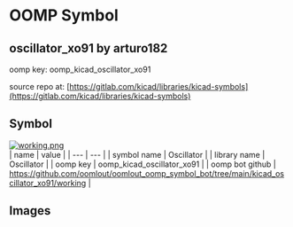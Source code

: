 # OOMP Symbol  
## oscillator_xo91  by arturo182  
  
oomp key: oomp_kicad_oscillator_xo91  
  
source repo at: [https://gitlab.com/kicad/libraries/kicad-symbols](https://gitlab.com/kicad/libraries/kicad-symbols)  
## Symbol  
  
[![working.png](working_600.png)](working.png)  
| name | value | 
| --- | --- | 
| symbol name | Oscillator | 
| library name | Oscillator | 
| oomp key | oomp_kicad_oscillator_xo91 | 
| oomp bot github | https://github.com/oomlout/oomlout_oomp_symbol_bot/tree/main/kicad_oscillator_xo91/working | 
## Images  
